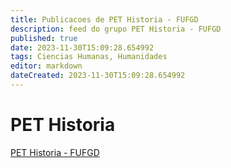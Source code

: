 ```yaml
---
title: Publicacoes de PET Historia - FUFGD 
description: feed do grupo PET Historia - FUFGD
published: true
date: 2023-11-30T15:09:28.654992
tags: Ciencias Humanas, Humanidades
editor: markdown
dateCreated: 2023-11-30T15:09:28.654992
---
```


# PET Historia
[PET Historia - FUFGD](/grupo/178PETHistoriaFUFGD.md)